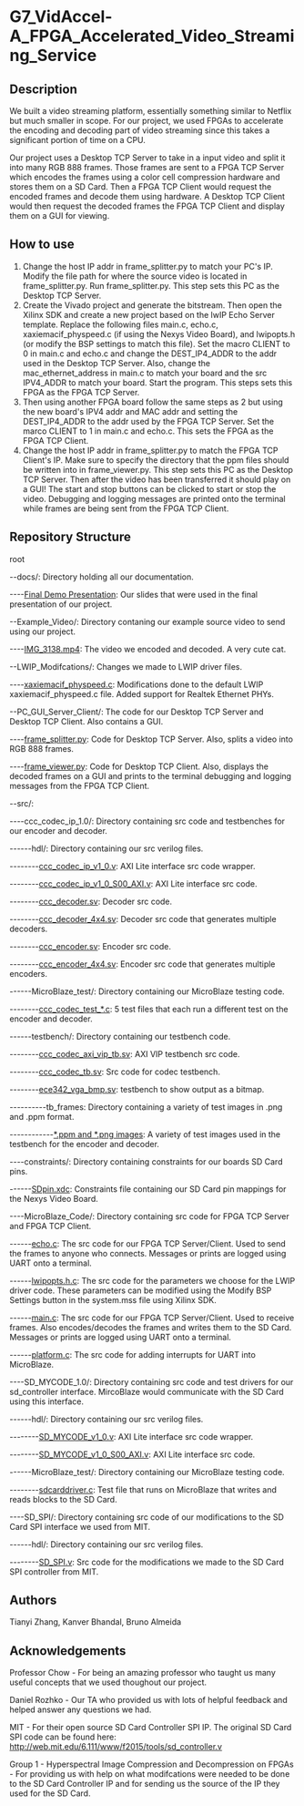 # G7_VidAccel-A_FPGA_Accelerated_Video_Streaming_Service

## Description

We built a video streaming platform, essentially something similar to Netflix but much smaller in scope. For our project, we used FPGAs to accelerate the encoding and decoding part of video streaming since this takes a significant portion of time on a CPU. 

Our project uses a Desktop TCP Server to take in a input video and split it into many RGB 888 frames. Those frames are sent to a FPGA TCP Server which encodes the frames using a color cell compression hardware and stores them on a SD Card. Then a FPGA TCP Client would request the encoded frames and decode them using hardware. A Desktop TCP Client would then request the decoded frames the FPGA TCP Client and display them on a GUI for viewing.

## How to use

1. Change the host IP addr in frame_splitter.py to match your PC's IP. Modify the file path for where the source video is located in frame_splitter.py. Run frame_splitter.py. This step sets this PC as the Desktop TCP Server.
2. Create the Vivado project and generate the bitstream. Then open the Xilinx SDK and create a new project based on the lwIP Echo Server template. Replace the following files main.c, echo.c, xaxiemacif_physpeed.c (if using the Nexys Video Board), and lwipopts.h (or modify the BSP settings to match this file). Set the macro CLIENT to 0 in main.c and echo.c and change the DEST_IP4_ADDR to the addr used in the Desktop TCP Server. Also, change the mac_ethernet_address in main.c to match your board and the src IPV4_ADDR to match your board. Start the program. This steps sets this FPGA as the FPGA TCP Server.
3. Then using another FPGA board follow the same steps as 2 but using the new board's IPV4 addr and MAC addr and setting the DEST_IP4_ADDR to the addr used by the FPGA TCP Server. Set the marco CLIENT to 1 in main.c and echo.c. This sets the FPGA as the FPGA TCP Client.
4. Change the host IP addr in frame_splitter.py to match the FPGA TCP Client's IP. Make sure to specify the directory that the ppm files should be written into in frame_viewer.py. This step sets this PC as the Desktop TCP Server. Then after the video has been transferred it should play on a GUI! The start and stop buttons can be clicked to start or stop the video. Debugging and logging messages are printed onto the terminal while frames are being sent from the FPGA TCP Client.

## Repository Structure

root

--docs/: Directory holding all our documentation.

----[Final Demo Presentation](https://github.com/KanverB/G7_VidAccel-A_FPGA_Accelerated_Video_Streaming_Service/blob/main/docs/Final%20Demo%20Presentation.pdf): Our slides that were used in the final presentation of our project.

--Example_Video/: Directory contaning our example source video to send using our project.

----[IMG_3138.mp4](https://github.com/KanverB/G7_VidAccel-A_FPGA_Accelerated_Video_Streaming_Service/blob/main/Example_Video/IMG_3138.mp4): The video we encoded and decoded. A very cute cat.

--LWIP_Modifcations/: Changes we made to LWIP driver files.

----[xaxiemacif_physpeed.c](https://github.com/KanverB/G7_VidAccel-A_FPGA_Accelerated_Video_Streaming_Service/blob/main/LWIP_Modifcations/xaxiemacif_physpeed.c): Modifications done to the default LWIP xaxiemacif_physpeed.c file. Added support for Realtek Ethernet PHYs.

--PC_GUI_Server_Client/: The code for our Desktop TCP Server and Desktop TCP Client. Also contains a GUI.

----[frame_splitter.py](https://github.com/KanverB/G7_VidAccel-A_FPGA_Accelerated_Video_Streaming_Service/blob/main/PC_GUI_Server_Client/frame_splitter.py): Code for Desktop TCP Server. Also, splits a video into RGB 888 frames.

----[frame_viewer.py](https://github.com/KanverB/G7_VidAccel-A_FPGA_Accelerated_Video_Streaming_Service/blob/main/PC_GUI_Server_Client/frame_viewer.py): Code for Desktop TCP Client. Also, displays the decoded frames on a GUI and prints to the terminal debugging and logging messages from the FPGA TCP Client.

--src/:

----ccc_codec_ip_1.0/: Directory containing src code and testbenches for our encoder and decoder.

------hdl/: Directory containing our src verilog files.

--------[ccc_codec_ip_v1_0.v](https://github.com/KanverB/G7_VidAccel-A_FPGA_Accelerated_Video_Streaming_Service/blob/main/src/ccc_codec_ip_1.0/hdl/ccc_codec_ip_v1_0.v): AXI Lite interface src code wrapper.

--------[ccc_codec_ip_v1_0_S00_AXI.v](https://github.com/KanverB/G7_VidAccel-A_FPGA_Accelerated_Video_Streaming_Service/blob/main/src/ccc_codec_ip_1.0/hdl/ccc_codec_ip_v1_0_S00_AXI.v): AXI Lite interface src code.

--------[ccc_decoder.sv](https://github.com/KanverB/G7_VidAccel-A_FPGA_Accelerated_Video_Streaming_Service/blob/main/src/ccc_codec_ip_1.0/hdl/ccc_decoder.sv): Decoder src code.

--------[ccc_decoder_4x4.sv](https://github.com/KanverB/G7_VidAccel-A_FPGA_Accelerated_Video_Streaming_Service/blob/main/src/ccc_codec_ip_1.0/hdl/ccc_decoder_4x4.sv): Decoder src code that generates multiple decoders.

--------[ccc_encoder.sv](https://github.com/KanverB/G7_VidAccel-A_FPGA_Accelerated_Video_Streaming_Service/blob/main/src/ccc_codec_ip_1.0/hdl/ccc_encoder.sv): Encoder src code.

--------[ccc_encoder_4x4.sv](https://github.com/KanverB/G7_VidAccel-A_FPGA_Accelerated_Video_Streaming_Service/blob/main/src/ccc_codec_ip_1.0/hdl/ccc_encoder_4x4.sv): Encoder src code that generates multiple encoders.

------MicroBlaze_test/: Directory containing our MicroBlaze testing code.

--------[ccc_codec_test_\*.c](https://github.com/KanverB/G7_VidAccel-A_FPGA_Accelerated_Video_Streaming_Service/tree/main/src/ccc_codec_ip_1.0/MicroBlaze_test): 5 test files that each run a different test on the encoder and decoder.

------testbench/: Directory containing our testbench code.

--------[ccc_codec_axi_vip_tb.sv](https://github.com/KanverB/G7_VidAccel-A_FPGA_Accelerated_Video_Streaming_Service/blob/main/src/ccc_codec_ip_1.0/testbench/ccc_codec_axi_vip_tb.sv): AXI VIP testbench src code.

--------[ccc_codec_tb.sv](https://github.com/KanverB/G7_VidAccel-A_FPGA_Accelerated_Video_Streaming_Service/blob/main/src/ccc_codec_ip_1.0/testbench/ccc_codec_tb.sv): Src code for codec testbench.

--------[ece342_vga_bmp.sv](https://github.com/KanverB/G7_VidAccel-A_FPGA_Accelerated_Video_Streaming_Service/blob/main/src/ccc_codec_ip_1.0/testbench/ece342_vga_bmp.sv): testbench to show output as a bitmap.

----------tb_frames\: Directory containing a variety of test images in .png and .ppm format.

------------[\*.ppm and \*.png images](https://github.com/KanverB/G7_VidAccel-A_FPGA_Accelerated_Video_Streaming_Service/tree/main/src/ccc_codec_ip_1.0/testbench/tb_frames): A variety of test images used in the testbench for the encoder and decoder.

----constraints/: Directory containing constraints for our boards SD Card pins.

------[SDpin.xdc](https://github.com/KanverB/G7_VidAccel-A_FPGA_Accelerated_Video_Streaming_Service/blob/main/src/constraints/SDpin.xdc): Constraints file containing our SD Card pin mappings for the Nexys Video Board.

----MicroBlaze_Code/: Directory containing src code for FPGA TCP Server and FPGA TCP Client.

------[echo.c](https://github.com/KanverB/G7_VidAccel-A_FPGA_Accelerated_Video_Streaming_Service/blob/main/src/MicroBlaze_Code/echo.c): The src code for our FPGA TCP Server/Client. Used to send the frames to anyone who connects. Messages or prints are logged using UART onto a terminal.

------[lwipopts.h.c](https://github.com/KanverB/G7_VidAccel-A_FPGA_Accelerated_Video_Streaming_Service/blob/main/src/MicroBlaze_Code/lwipopts.h): The src code for the parameters we choose for the LWIP driver code. These parameters can be modified using the Modify BSP Settings button in the system.mss file using Xilinx SDK.

------[main.c](https://github.com/KanverB/G7_VidAccel-A_FPGA_Accelerated_Video_Streaming_Service/blob/main/src/MicroBlaze_Code/main.c): The src code for our FPGA TCP Server/Client. Used to receive frames. Also encodes/decodes the frames and writes them to the SD Card. Messages or prints are logged using UART onto a terminal.

------[platform.c](https://github.com/KanverB/G7_VidAccel-A_FPGA_Accelerated_Video_Streaming_Service/blob/main/src/MicroBlaze_Code/platform.c): The src code for adding interrupts for UART into MicroBlaze.

----SD_MYCODE_1.0/: Directory containing src code and test drivers for our sd_controller interface. MircoBlaze would communicate with the SD Card using this interface. 

------hdl/: Directory containing our src verilog files.

--------[SD_MYCODE_v1_0.v](https://github.com/KanverB/G7_VidAccel-A_FPGA_Accelerated_Video_Streaming_Service/blob/main/src/SD_MYCODE_1.0/hdl/SD_MYCODE_v1_0.v): AXI Lite interface src code wrapper.

--------[SD_MYCODE_v1_0_S00_AXI.v](https://github.com/KanverB/G7_VidAccel-A_FPGA_Accelerated_Video_Streaming_Service/blob/main/src/SD_MYCODE_1.0/hdl/SD_MYCODE_v1_0_S00_AXI.v): AXI Lite interface src code.

------MicroBlaze_test/: Directory containing our MicroBlaze testing code.

--------[sdcarddriver.c](https://github.com/KanverB/G7_VidAccel-A_FPGA_Accelerated_Video_Streaming_Service/blob/main/src/SD_MYCODE_1.0/MicroBlaze_test/sdcarddriver.c): Test file that runs on MicroBlaze that writes and reads blocks to the SD Card.

----SD_SPI/: Directory containing src code of our modifications to the SD Card SPI interface we used from MIT. 

------hdl/: Directory containing our src verilog files.

--------[SD_SPI.v](https://github.com/KanverB/G7_VidAccel-A_FPGA_Accelerated_Video_Streaming_Service/blob/main/src/SD_SPI/hdl/SD_SPI.v): Src code for the modifications we made to the SD Card SPI controller from MIT.

## Authors

Tianyi Zhang,
Kanver Bhandal,
Bruno Almeida 

## Acknowledgements
Professor Chow - For being an amazing professor who taught us many useful concepts that we used thoughout our project. 

Daniel Rozhko - Our TA who provided us with lots of helpful feedback and helped answer any questions we had.

MIT - For their open source SD Card Controller SPI IP. The original SD Card SPI code can be found here: http://web.mit.edu/6.111/www/f2015/tools/sd_controller.v

Group 1 - Hyperspectral Image Compression and Decompression on FPGAs - For providing us with help on what modifcations were needed to be done to the SD Card Controller IP and for sending us the source of the IP they used for the SD Card.
